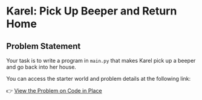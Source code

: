 # Karel: Pick Up Beeper and Return Home

## Problem Statement

Your task is to write a program in `main.py` that makes Karel pick up a beeper and go back into her house.

You can access the starter world and problem details at the following link:

👉 [View the Problem on Code in Place](https://codeinplace.stanford.edu/cip5/share/SuK0AfNeEUbc9WITy6OR)


